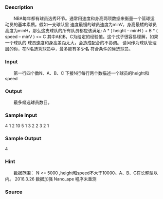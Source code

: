 
### Description
　　NBA每年都有球员选秀环节。通常用速度和身高两项数据来衡量一个篮球运动员的基本素质。假如一支球队里
速度最慢的球员速度为minV，身高最矮的球员高度为minH，那么这支球队的所有队员都应该满足: A * ( height 
– minH ) + B * ( speed – minV ) <= C 其中A和B，C为给定的经验值。这个式子很容易理解，如果一个球队的
球员速度和身高差距太大，会造成配合的不协调。 请问作为球队管理层的你，在N名选秀球员中，最多能有多少名
符合条件的候选球员。
### Input
　　第一行四个数N、A、B、C 下接N行每行两个数描述一个球员的height和speed
### Output
　　最多候选球员数目。
### Sample Input
4 1 2 10
5 1
3 2
2 3
2 1
### Sample Output
4
### Hint
　　数据范围： N <= 5000 ,height和speed不大于10000。A、B、C在长整型以内。
2016.3.26 数据加强 Nano_ape 程序未重测
### Source
